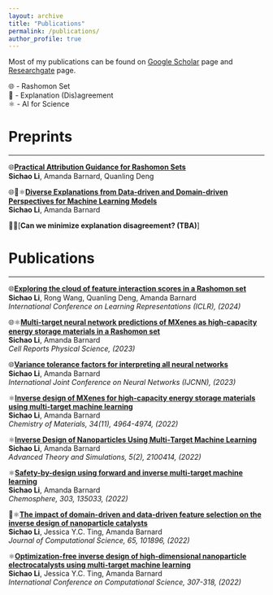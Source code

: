 ```yaml
---
layout: archive
title: "Publications"
permalink: /publications/
author_profile: true
---
```


Most of my publications can be found on [Google Scholar](https://scholar.google.com/citations?user=ylZQz2sAAAAJ&hl=en) page and [Researchgate](https://www.researchgate.net/profile/Sichao-Li-6) page.


🌐 - Rashomon Set  
🔄 - Explanation (Dis)agreement  
⚛️ - AI for Science  


# Preprints
---
🌐[**Practical Attribution Guidance for Rashomon Sets**](https://arxiv.org/abs/2407.18482)\
**Sichao Li**, Amanda Barnard, Quanling Deng

🌐🔄⚛️[**Diverse Explanations from Data-driven and Domain-driven Perspectives for Machine Learning Models**](https://arxiv.org/abs/2402.00347)\
**Sichao Li**, Amanda Barnard

🔄🌐[**Can we minimize explanation disagreement? (TBA)**]

# Publications
---

🌐[**Exploring the cloud of feature interaction scores in a Rashomon set**](https://openreview.net/pdf/98ef5c378a28954f6fb388a13143645d433a52ac.pdf)\
**Sichao Li**, Rong Wang, Quanling Deng, Amanda Barnard\
*International Conference on Learning Representations (ICLR), (2024)*

🌐⚛️[**Multi-target neural network predictions of MXenes as high-capacity energy storage materials in a Rashomon set**]()\
**Sichao Li**, Amanda Barnard\
*Cell Reports Physical Science, (2023)*

🌐[**Variance tolerance factors for interpreting all neural networks**]()\
**Sichao Li**, Amanda Barnard\
*International Joint Conference on Neural Networks (IJCNN), (2023)*

⚛️[**Inverse design of MXenes for high-capacity energy storage materials using multi-target machine learning**](https://pubs.acs.org/doi/full/10.1021/acs.chemmater.2c00200)\
**Sichao Li**, Amanda Barnard\
*Chemistry of Materials, 34(11), 4964-4974, (2022)*

⚛️[**Inverse Design of Nanoparticles Using Multi‐Target Machine Learning**](https://onlinelibrary.wiley.com/doi/full/10.1002/adts.202100414)\
**Sichao Li**, Amanda Barnard\
*Advanced Theory and Simulations, 5(2), 2100414, (2022)*

⚛️[**Safety-by-design using forward and inverse multi-target machine learning**]()\
**Sichao Li**, Amanda Barnard\
*Chemosphere, 303, 135033, (2022)*

🔄⚛️[**The impact of domain-driven and data-driven feature selection on the inverse design of nanoparticle catalysts**]()\
**Sichao Li**, Jessica Y.C. Ting, Amanda Barnard\
*Journal of Computational Science, 65, 101896, (2022)*

⚛️[**Optimization-free inverse design of high-dimensional nanoparticle electrocatalysts using multi-target machine learning**]()\
**Sichao Li**, Jessica Y.C. Ting, Amanda Barnard\
*International Conference on Computational Science, 307-318, (2022)*

